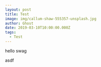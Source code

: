 ```yaml
---
layout: post
title: Test
image: img/callum-shaw-555357-unsplash.jpg
author: Ghost
date: 2019-03-10T10:00:00.000Z
tags:
  - Test
---
```


hello
swag

asdf
